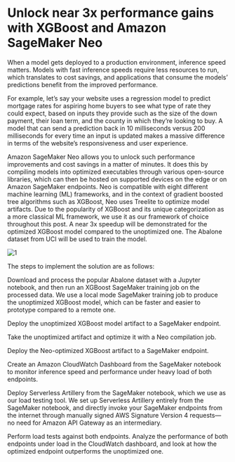 
# Unlock near 3x performance gains with XGBoost and Amazon SageMaker Neo

When a model gets deployed to a production environment, inference speed matters. Models with fast inference speeds require less resources to run, which translates to cost savings, and applications that consume the models’ predictions benefit from the improved performance.

For example, let’s say your website uses a regression model to predict mortgage rates for aspiring home buyers to see what type of rate they could expect, based on inputs they provide such as the size of the down payment, their loan term, and the county in which they’re looking to buy. A model that can send a prediction back in 10 milliseconds versus 200 milliseconds for every time an input is updated makes a massive difference in terms of the website’s responsiveness and user experience.

Amazon SageMaker Neo allows you to unlock such performance improvements and cost savings in a matter of minutes. It does this by compiling models into optimized executables through various open-source libraries, which can then be hosted on supported devices on the edge or on Amazon SageMaker endpoints. Neo is compatible with eight different machine learning (ML) frameworks, and in the context of gradient boosted tree algorithms such as XGBoost, Neo uses Treelite to optimize model artifacts. Due to the popularity of XGBoost and its unique categorization as a more classical ML framework, we use it as our framework of choice throughout this post. A near 3x speedup will be demonstrated for the optimized XGBoost model compared to the unoptimized one. The Abalone dataset from UCI will be used to train the model. 

![1](https://user-images.githubusercontent.com/23625821/121161445-47f1d480-c84d-11eb-9441-7655290cd843.jpg)

The steps to implement the solution are as follows:

Download and process the popular Abalone dataset with a Jupyter notebook, and then run an XGBoost SageMaker training job on the processed data. We use a local mode SageMaker training job to produce the unoptimized XGBoost model, which can be faster and easier to prototype compared to a remote one.

Deploy the unoptimized XGBoost model artifact to a SageMaker endpoint.

Take the unoptimized artifact and optimize it with a Neo compilation job.

Deploy the Neo-optimized XGBoost artifact to a SageMaker endpoint.

Create an Amazon CloudWatch Dashboard from the SageMaker notebook to monitor inference speed and performance under heavy load of both endpoints.

Deploy Serverless Artillery from the SageMaker notebook, which we use as our load testing tool. We set up Serverless Artillery entirely from the SageMaker notebook, and directly invoke your SageMaker endpoints from the internet through manually signed AWS Signature Version 4 requests—no need for Amazon API Gateway as an intermediary.

Perform load tests against both endpoints.
Analyze the performance of both endpoints under load in the CloudWatch dashboard, and look at how the optimized endpoint outperforms the unoptimized one.
